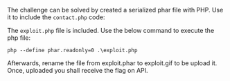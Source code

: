The challenge can be solved by created a serialized phar file with PHP. Use it to include the `contact.php` code:

The `exploit.php` file is included. Use the below command to execute the php file:

```
php --define phar.readonly=0 .\exploit.php
```

Afterwards, rename the file from exploit.phar to exploit.gif to be upload it. Once, uploaded you shall receive the flag on API. 